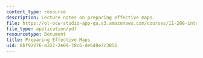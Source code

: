 ```yaml
---
content_type: resource
description: Lecture notes on preparing effective maps.
file: https://ol-ocw-studio-app-qa.s3.amazonaws.com/courses/11-208-introduction-to-computers-in-public-management-ii-january-iap-2002/8bf92276a3222e0978c6de648e7c3056_lect8.pdf
file_type: application/pdf
resourcetype: Document
title: Preparing Effective Maps
uid: 8bf92276-a322-2e09-78c6-de648e7c3056
---
```

